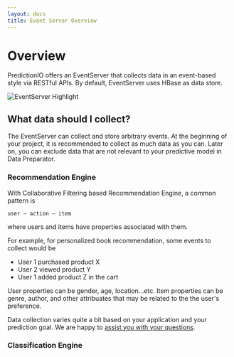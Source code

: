 ```yaml
---
layout: docs
title: Event Server Overview
---
```


# Overview

PredictionIO offers an EventServer that collects data in an event-based style via RESTful APIs. By default, EventServer uses HBase as data store. 

![EventServer Highlight]({{site.baseurl}}/images/eventserver-overview.png)


## What data should I collect? 
The EventServer can collect and store arbitrary events. At the beginning of your project, it is recommended to collect as much data as you can. Later on, you can exclude data that are not relevant to your predictive model in Data Preparator.

### Recommendation Engine

With Collaborative Filtering based Recommendation Engine, a common pattern is 

```
user — action — item
```

where users and items have properties associated with them. 

For example, for personalized book recommendation, some events to collect would be

- User 1 purchased product X
- User 2 viewed product Y 
- User 1 added product Z in the cart 

User properties can be gender, age, location...etc. Item properties can be genre, author, and other attribuates that may be related to the the user's preference.  

Data collection varies quite a bit based on your application and your prediction goal. We are happy to [assist you with your questions](mailto:support@preidiction.io). 


### Classification Engine



<!-- ## Bulk import data -->
